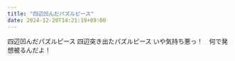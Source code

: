 ```yaml
---
title: "四辺凹んだパズルピース"
date: 2024-12-20T14:21:19+09:00
---
```

四辺凹んだパズルピース
四辺突き出たパズルピース
いや気持ち悪っ！　何で発想被るんだよ！
